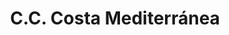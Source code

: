 ---
title: "C.C. Costa Mediterránea"
url: /ciudad-guayana-puerto-ordaz/c-c-costa-mediterranea/
shop: centro comercial
---